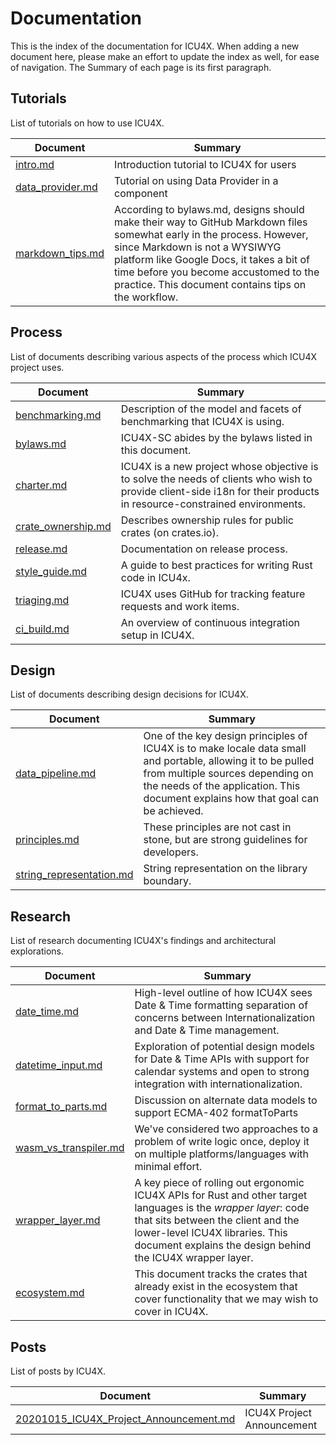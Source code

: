 Documentation
=============

This is the index of the documentation for ICU4X.  When adding a new document
here, please make an effort to update the index as well, for ease of
navigation.  The Summary of each page is its first paragraph.

## Tutorials

List of tutorials on how to use ICU4X.

Document | Summary
---------|---------
[intro.md](tutorials/intro.md) | Introduction tutorial to ICU4X for users
[data_provider.md](tutorials/data_provider.md) | Tutorial on using Data Provider in a component
[markdown_tips.md](tutorials/markdown_tips.md) | According to bylaws.md, designs should make their way to GitHub Markdown files somewhat early in the process. However, since Markdown is not a WYSIWYG platform like Google Docs, it takes a bit of time before you become accustomed to the practice. This document contains tips on the workflow.

## Process

List of documents describing various aspects of the process which ICU4X project uses.

Document | Summary
---------|---------
[benchmarking.md](process/benchmarking.md) | Description of the model and facets of benchmarking that ICU4X is using.
[bylaws.md](process/bylaws.md) | ICU4X-SC abides by the bylaws listed in this document.
[charter.md](process/charter.md) | ICU4X is a new project whose objective is to solve the needs of clients who wish to provide client-side i18n for their products in resource-constrained environments.
[crate_ownership.md](process/crate_ownership.md) | Describes ownership rules for public crates (on crates.io).
[release.md](process/release.md) | Documentation on release process.
[style_guide.md](process/style_guide.md) | A guide to best practices for writing Rust code in ICU4x.
[triaging.md](process/triaging.md) | ICU4X uses GitHub for tracking feature requests and work items.
[ci_build.md](process/ci_build.md) | An overview of continuous integration setup in ICU4X.

## Design

List of documents describing design decisions for ICU4X.

Document | Summary
---------|---------
[data_pipeline.md](design/data_pipeline.md) | One of the key design principles of ICU4X is to make locale data small and portable, allowing it to be pulled from multiple sources depending on the needs of the application. This document explains how that goal can be achieved.
[principles.md](design/principles.md) | These principles are not cast in stone, but are strong guidelines for developers.
[string_representation.md](design/string_representation.md) | String representation on the library boundary.

## Research

List of research documenting ICU4X's findings and architectural explorations.

Document | Summary
---------|---------
[date_time.md](research/date_time.md) | High-level outline of how ICU4X sees Date & Time formatting separation of concerns between Internationalization and Date & Time management.
[datetime_input.md](research/datetime_input.md) | Exploration of potential design models for Date & Time APIs with support for calendar systems and open to strong integration with internationalization.
[format_to_parts.md](research/datetime_input.md) | Discussion on alternate data models to support ECMA-402 formatToParts
[wasm_vs_transpiler.md](research/wasm_vs_transpiler.md) | We've considered two approaches to a problem of write logic once, deploy it on multiple platforms/languages with minimal effort.
[wrapper_layer.md](research/wrapper_layer.md) | A key piece of rolling out ergonomic ICU4X APIs for Rust and other target languages is the *wrapper layer*: code that sits between the client and the lower-level ICU4X libraries.  This document explains the design behind the ICU4X wrapper layer.
[ecosystem.md](research/ecosystem.md) | This document tracks the crates that already exist in the ecosystem that cover functionality that we may wish to cover in ICU4X.

## Posts

List of posts by ICU4X.

Document | Summary
---------|---------
[20201015_ICU4X_Project_Announcement.md](posts/20201015_ICU4X_Project_Announcement.md) | ICU4X Project Announcement

